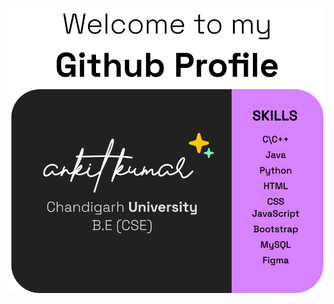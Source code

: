 <div align="center">
  
  ![poster]
  
</div>

[poster]: https://raw.githubusercontent.com/asknkitkr/asknkitkr/634ade2f8ec9708a1a457e529e2e2a303dc7765a/Github%20Card.svg
